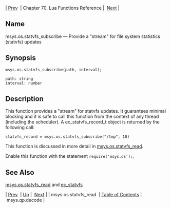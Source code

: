 | [Prev](lua.ref.msys.os.statvfs_read)  | Chapter 70. Lua Functions Reference |  [Next](lua.ref.msys.qp.decode) |

<a name="lua.ref.msys.os.statvfs_subscribe"></a>
## Name

msys.os.statvfs_subscribe — Provide a "stream" for file system statistics (statvfs) updates

<a name="idp18327136"></a>
## Synopsis

`msys.os.statvfs_subscribe(path, interval);`

```
path: string
interval: number
```
<a name="idp18330144"></a>
## Description

This function provides a "stream" for statvfs updates. It guarantees minimal blocking and it is safe to call this function from the context of any thread (including the scheduler). A ec_statvfs_record_t object is returned by the following call:

`statvfs_record = msys.os.statvfs_subscribe("/tmp", 10)`

This function is discussed in more detail in [msys.os.statvfs_read](lua.ref.msys.os.statvfs_read "msys.os.statvfs_read").

Enable this function with the statement `require('msys.os');`.

<a name="idp18334992"></a>
## See Also

[msys.os.statvfs_read](lua.ref.msys.os.statvfs_read "msys.os.statvfs_read") and [ec_statvfs](https://support.messagesystems.com/docs/web-c-api/structs.ec_statvfs)

| [Prev](lua.ref.msys.os.statvfs_read)  | [Up](lua.function.details) |  [Next](lua.ref.msys.qp.decode) |
| msys.os.statvfs_read  | [Table of Contents](index) |  msys.qp.decode |

